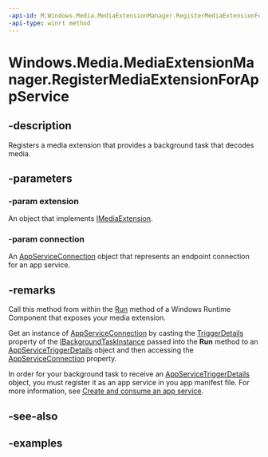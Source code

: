 ```yaml
---
-api-id: M:Windows.Media.MediaExtensionManager.RegisterMediaExtensionForAppService(Windows.Media.IMediaExtension,Windows.ApplicationModel.AppService.AppServiceConnection)
-api-type: winrt method
---
```


<!-- Method syntax.
public void MediaExtensionManager.RegisterMediaExtensionForAppService(IMediaExtension extension, AppServiceConnection connection)
-->

# Windows.Media.MediaExtensionManager.RegisterMediaExtensionForAppService


## -description

Registers a media extension that provides a background task that decodes media.

## -parameters

### -param extension

An object that implements [IMediaExtension](../windows.media/imediaextension.md).

### -param connection

An [AppServiceConnection](../windows.applicationmodel.appservice/appserviceconnection.md)  object that represents an endpoint connection for an app service.

## -remarks

Call this method from within the [Run](../windows.applicationmodel.background/ibackgroundtask_run_2017283929.md) method of a Windows Runtime Component that exposes your media extension.

Get an instance of [AppServiceConnection](../windows.applicationmodel.appservice/appserviceconnection.md) by casting the [TriggerDetails](../windows.applicationmodel.background/ibackgroundtaskinstance_triggerdetails.md)  property of the [IBackgroundTaskInstance](../windows.applicationmodel.background/ibackgroundtaskinstance.md) passed into the **Run** method to an [AppServiceTriggerDetails](../windows.applicationmodel.appservice/appservicetriggerdetails.md)  object and then accessing the [AppServiceConnection](../windows.applicationmodel.appservice/appservicetriggerdetails_appserviceconnection.md) property. 

In order for your background task to receive an [AppServiceTriggerDetails](../windows.applicationmodel.appservice/appservicetriggerdetails.md) object, you must register it as an app service in you app manifest file. For more information, see [Create and consume an app service](https://docs.microsoft.com/windows/uwp/launch-resume/how-to-create-and-consume-an-app-service).

## -see-also

## -examples

